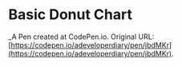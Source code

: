 # Basic Donut Chart
 _A Pen created at CodePen.io. Original URL: [https://codepen.io/adeveloperdiary/pen/jbdMKr](https://codepen.io/adeveloperdiary/pen/jbdMKr).

 